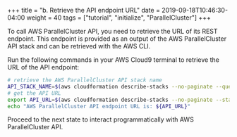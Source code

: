 +++
title = "b. Retrieve the API endpoint URL"
date = 2019-09-18T10:46:30-04:00
weight = 40
tags = ["tutorial", "initialize", "ParallelCluster"]
+++

To call AWS ParallelCluster API, you need to retrieve the URL of its REST endpoint. This endpoint is provided as an output of the AWS ParallelCluster API stack and can be retrieved with the AWS CLI.

Run the following commands in your AWS Cloud9 terminal to retrieve the URL of the API endpoint:

```bash
# retrieve the AWS ParallelCluster API stack name
API_STACK_NAME=$(aws cloudformation describe-stacks --no-paginate --query 'Stacks[?StackName!=`null`]|[?contains(StackName, `ParallelClusterApi`) == `true`].StackName' --output text)
# get the API URL
export API_URL=$(aws cloudformation describe-stacks --no-paginate --stack-name ${API_STACK_NAME} --query 'Stacks[0].Outputs[?OutputKey==`ParallelClusterApiInvokeUrl`].OutputValue' --output text)
echo "AWS ParallelCluster API endpoint URL is: ${API_URL}"
```

Proceed to the next state to interact programmatically with AWS ParallelCluster API.
